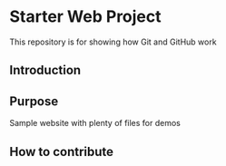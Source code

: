 # Starter Web Project 

This repository is for showing how Git and GitHub work

## Introduction

## Purpose

Sample website with plenty of files for demos

## How to contribute
